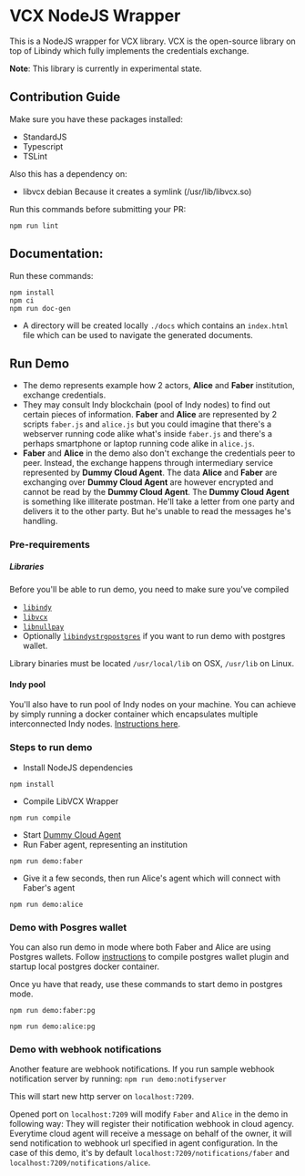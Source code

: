 # VCX NodeJS Wrapper

This is a NodeJS wrapper for VCX library.
VCX is the open-source library on top of Libindy which fully implements the credentials exchange.

**Note**: This library is currently in experimental state.

## Contribution Guide

Make sure you have these packages installed:

* StandardJS
* Typescript
* TSLint


Also this has a dependency on:
* libvcx debian
Because it creates a symlink (/usr/lib/libvcx.so)

Run this commands before submitting your PR:

```
npm run lint
```

## Documentation:
 Run these commands:
```
npm install
npm ci
npm run doc-gen
```
* A directory will be created locally `./docs` which contains an `index.html` file which can be used to navigate the
generated documents.

## Run Demo
- The demo represents example how 2 actors, **Alice** and **Faber** institution, exchange credentials.
- They may consult Indy blockchain (pool of Indy nodes)  to find out certain pieces of information. **Faber**
and **Alice** are represented by 2 scripts `faber.js` and `alice.js` but you could imagine that there's a webserver
running code alike what's inside `faber.js` and there's a perhaps smartphone or laptop running code
alike in `alice.js`.
- **Faber** and **Alice** in the demo also don't exchange the credentials peer to peer. Instead, the exchange happens
through intermediary service represented by **Dummy Cloud Agent**. The data **Alice** and **Faber** are exchanging over
**Dummy Cloud Agent** are however encrypted and cannot be read by the **Dummy Cloud Agent**. The **Dummy Cloud Agent**
is something like illiterate postman. He'll take a letter from one party and delivers it to the other party. But he's
unable to read the messages he's handling.

### Pre-requirements
##### Libraries
Before you'll be able to run demo, you need to make sure you've compiled
- [`libindy`](https://github.com/hyperledger/indy-sdk/tree/master/libindy)
- [`libvcx`](https://github.com/hyperledger/indy-sdk/tree/master/vcx)
- [`libnullpay`](https://github.com/hyperledger/indy-sdk/tree/master/libnullpay)
- Optionally [`libindystrgpostgres`](https://github.com/hyperledger/indy-sdk/tree/master/experimental/plugins/postgres_storage) if you want to run demo
with postgres wallet.

Library binaries must be located `/usr/local/lib` on OSX, `/usr/lib` on Linux.

#### Indy pool
You'll also have to run pool of Indy nodes on your machine. You can achieve by simply running a docker container
which encapsulates multiple interconnected Indy nodes.
[Instructions here](https://github.com/hyperledger/indy-sdk#how-to-start-local-nodes-pool-with-docker).

### Steps to run demo
- Install NodeJS dependencies
```
npm install
```

- Compile LibVCX Wrapper
```
npm run compile
```
- Start [Dummy Cloud Agent](../../dummy-cloud-agent)
- Run Faber agent, representing an institution
```
npm run demo:faber
```
- Give it a few seconds, then run Alice's agent which will connect with Faber's agent
```
npm run demo:alice
```

### Demo with Posgres wallet
You can also run demo in mode where both Faber and Alice are using Postgres wallets. Follow
[instructions](https://github.com/hyperledger/indy-sdk/tree/master/experimental/plugins/postgres_storage) to
compile postgres wallet plugin and startup local postgres docker container.

Once yu have that ready, use these commands to start demo in postgres mode.
```
npm run demo:faber:pg
```
```
npm run demo:alice:pg
```

### Demo with webhook notifications
Another feature are webhook notifications. If you run sample webhook notification server by running:
`npm run demo:notifyserver`

This will start new http server on `localhost:7209`.

Opened port on `localhost:7209` will modify `Faber` and `Alice` in the demo in following way:
They will register their notification webhook in cloud agency. Everytime cloud agent will receive
a message on behalf of the owner, it will send notification to webhook url specified in agent configuration.
In the case of this demo, it's by default `localhost:7209/notifications/faber` and
`localhost:7209/notifications/alice`.


